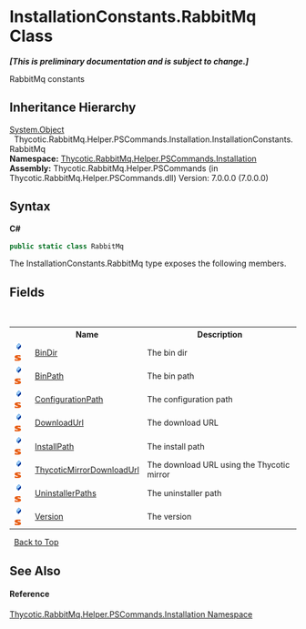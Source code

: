 # InstallationConstants.RabbitMq Class
 _**\[This is preliminary documentation and is subject to change.\]**_

RabbitMq constants


## Inheritance Hierarchy
<a href="http://msdn2.microsoft.com/en-us/library/e5kfa45b" target="_blank">System.Object</a><br />&nbsp;&nbsp;Thycotic.RabbitMq.Helper.PSCommands.Installation.InstallationConstants.RabbitMq<br />
**Namespace:**&nbsp;<a href="N_Thycotic_RabbitMq_Helper_PSCommands_Installation">Thycotic.RabbitMq.Helper.PSCommands.Installation</a><br />**Assembly:**&nbsp;Thycotic.RabbitMq.Helper.PSCommands (in Thycotic.RabbitMq.Helper.PSCommands.dll) Version: 7.0.0.0 (7.0.0.0)

## Syntax

**C#**<br />
``` C#
public static class RabbitMq
```

The InstallationConstants.RabbitMq type exposes the following members.


## Fields
&nbsp;<table><tr><th></th><th>Name</th><th>Description</th></tr><tr><td>![Public field](media/pubfield.gif "Public field")![Static member](media/static.gif "Static member")</td><td><a href="F_Thycotic_RabbitMq_Helper_PSCommands_Installation_InstallationConstants_RabbitMq_BinDir">BinDir</a></td><td>
The bin dir</td></tr><tr><td>![Public field](media/pubfield.gif "Public field")![Static member](media/static.gif "Static member")</td><td><a href="F_Thycotic_RabbitMq_Helper_PSCommands_Installation_InstallationConstants_RabbitMq_BinPath">BinPath</a></td><td>
The bin path</td></tr><tr><td>![Public field](media/pubfield.gif "Public field")![Static member](media/static.gif "Static member")</td><td><a href="F_Thycotic_RabbitMq_Helper_PSCommands_Installation_InstallationConstants_RabbitMq_ConfigurationPath">ConfigurationPath</a></td><td>
The configuration path</td></tr><tr><td>![Public field](media/pubfield.gif "Public field")![Static member](media/static.gif "Static member")</td><td><a href="F_Thycotic_RabbitMq_Helper_PSCommands_Installation_InstallationConstants_RabbitMq_DownloadUrl">DownloadUrl</a></td><td>
The download URL</td></tr><tr><td>![Public field](media/pubfield.gif "Public field")![Static member](media/static.gif "Static member")</td><td><a href="F_Thycotic_RabbitMq_Helper_PSCommands_Installation_InstallationConstants_RabbitMq_InstallPath">InstallPath</a></td><td>
The install path</td></tr><tr><td>![Public field](media/pubfield.gif "Public field")![Static member](media/static.gif "Static member")</td><td><a href="F_Thycotic_RabbitMq_Helper_PSCommands_Installation_InstallationConstants_RabbitMq_ThycoticMirrorDownloadUrl">ThycoticMirrorDownloadUrl</a></td><td>
The download URL using the Thycotic mirror</td></tr><tr><td>![Public field](media/pubfield.gif "Public field")![Static member](media/static.gif "Static member")</td><td><a href="F_Thycotic_RabbitMq_Helper_PSCommands_Installation_InstallationConstants_RabbitMq_UninstallerPaths">UninstallerPaths</a></td><td>
The uninstaller path</td></tr><tr><td>![Public field](media/pubfield.gif "Public field")![Static member](media/static.gif "Static member")</td><td><a href="F_Thycotic_RabbitMq_Helper_PSCommands_Installation_InstallationConstants_RabbitMq_Version">Version</a></td><td>
The version</td></tr></table>&nbsp;
<a href="#installationconstants.rabbitmq-class">Back to Top</a>

## See Also


#### Reference
<a href="N_Thycotic_RabbitMq_Helper_PSCommands_Installation">Thycotic.RabbitMq.Helper.PSCommands.Installation Namespace</a><br />